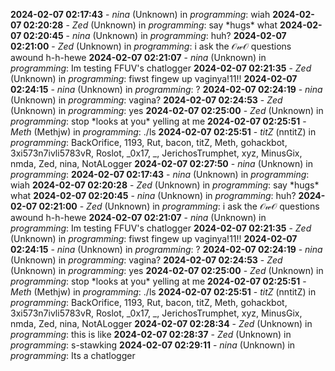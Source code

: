 **2024-02-07 02:17:43** - *nina* (Unknown) in *programming*: wiah
**2024-02-07 02:20:28** - *Zed* (Unknown) in *programming*: say \*hugs\* what
**2024-02-07 02:20:45** - *nina* (Unknown) in *programming*: huh?
**2024-02-07 02:21:00** - *Zed* (Unknown) in *programming*: i ask the 𝒪𝓌𝒪 questions awound h-h-hewe
**2024-02-07 02:21:07** - *nina* (Unknown) in *programming*: Im testing FFUV's chatlogger
**2024-02-07 02:21:35** - *Zed* (Unknown) in *programming*: fiwst fingew up vaginya!11!!
**2024-02-07 02:24:15** - *nina* (Unknown) in *programming*: ?
**2024-02-07 02:24:19** - *nina* (Unknown) in *programming*: vagina?
**2024-02-07 02:24:53** - *Zed* (Unknown) in *programming*: yes
**2024-02-07 02:25:00** - *Zed* (Unknown) in *programming*: stop \*looks at you\* yelling at me
**2024-02-07 02:25:51** - *Meth* (Methjw) in *programming*: ./ls
**2024-02-07 02:25:51** - *titZ* (nntitZ) in *programming*: BackOrifice, 1193, Rut, bacon, titZ, Meth, gohackbot, 3xi573n7ivli5783vR, Roslot, _0x17, _, JerichosTrumphet, xyz, MinusGix, nmda, Zed, nina, NotALogger
**2024-02-07 02:27:50** - *nina* (Unknown) in *programming*: **2024-02-07 02:17:43** - *nina* (Unknown) in *programming*: wiah
**2024-02-07 02:20:28** - *Zed* (Unknown) in *programming*: say \*hugs\* what
**2024-02-07 02:20:45** - *nina* (Unknown) in *programming*: huh?
**2024-02-07 02:21:00** - *Zed* (Unknown) in *programming*: i ask the 𝒪𝓌𝒪 questions awound h-h-hewe
**2024-02-07 02:21:07** - *nina* (Unknown) in *programming*: Im testing FFUV's chatlogger
**2024-02-07 02:21:35** - *Zed* (Unknown) in *programming*: fiwst fingew up vaginya!11!!
**2024-02-07 02:24:15** - *nina* (Unknown) in *programming*: ?
**2024-02-07 02:24:19** - *nina* (Unknown) in *programming*: vagina?
**2024-02-07 02:24:53** - *Zed* (Unknown) in *programming*: yes
**2024-02-07 02:25:00** - *Zed* (Unknown) in *programming*: stop \*looks at you\* yelling at me
**2024-02-07 02:25:51** - *Meth* (Methjw) in *programming*: ./ls
**2024-02-07 02:25:51** - *titZ* (nntitZ) in *programming*: BackOrifice, 1193, Rut, bacon, titZ, Meth, gohackbot, 3xi573n7ivli5783vR, Roslot, _0x17, _, JerichosTrumphet, xyz, MinusGix, nmda, Zed, nina, NotALogger
**2024-02-07 02:28:34** - *Zed* (Unknown) in *programming*: this is like
**2024-02-07 02:28:37** - *Zed* (Unknown) in *programming*: s-stawking
**2024-02-07 02:29:11** - *nina* (Unknown) in *programming*: Its a chatlogger
